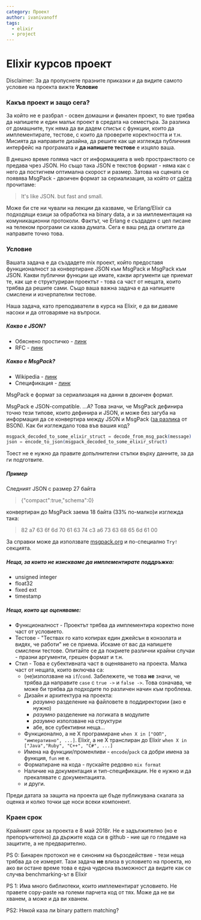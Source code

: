 ```yaml
---
category: Проект
author: ivanivanoff
tags:
  - elixir
  - project
---
```


# Elixir курсов проект

Disclaimer: За да пропуснете празните приказки и да видите самото условие на проекта  вижте **Условие**

### Какъв проект и защо сега?
За който не е разбрал - освен домашни и финален проект, то вие трябва да напишете и един малък проект в средата на семестъра. За разлика от домашните, тук няма да ви дадем списък с функции, които да имплементирате, тестове, с които да проверите коректността и т.н. Мисията да направите дизайна, да решите как ще изглежда публичния интерфейс на програмата и **да напишете тестове** е изцяло ваша.

В днешно време голяма част от информацията в web пространството се предава чрез JSON. Но също така JSON е текстов формат - няма как с него да постигнем оптимална скорост и размер. Затова на сцената се появява MsgPack - двоичен формат за сериализация, за който от [сайта](https://msgpack.org) прочитаме:
>It's like JSON. but fast and small.

Може би сте ни чували на лекции да казваме, че Erlang/Elixir са подходящи езици за обработка на binary data, а и за имплементация на комуникационни протоколи. Фактът, че Erlang е създаден с цел писане на телеком програми си казва думата. Сега e ваш ред да опитате да направите точно това.

### Условие

Вашата задача е да създадете mix проект, който предоставя функционалност за конвертиране JSON към MsgPack и MsgPack към JSON. Какви публични функции ще имате, какви аргументи ще приемат те, как ще е структуриран проектът - това са част от нещата, които трябва да решите сами. Също ваша важна задача е да напишете смислени и изчерпателни тестове.

Наша задача, като преподаватели в курса на Elixir, е да ви даваме насоки и да отговаряме на въпроси.

##### Какво е JSON?
 - Обяснено простичко - [линк](https://stackoverflow.com/a/383699)
 - RFC - [линк](https://tools.ietf.org/html/rfc7159)

##### Какво е MsgPack? 
 - Wikipedia - [линк](https://en.wikipedia.org/wiki/MessagePack)
 - Спецификация - [линк](https://github.com/msgpack/msgpack/blob/master/spec.md)
 
MsgPack е формат за сериализация на данни в двоичен формат.

MsgPack е JSON-compatible. ...A?
Това значи, че MsgPack дефинира точно тези типове, които дефинира и JSON, и може без загуба на информация да се конвертира между JSON и MsgPack ([за разлика](https://stackoverflow.com/a/6357042) от BSON). Как би изглеждало това във вашия код?
```elixir
msgpack_decoded_to_some_elixir_struct = decode_from_msg_pack(message)
json = encode_to_json(msgpack_decoded_to_some_elixir_struct)
```
Тоест не е нужно да правите допълнителни стъпки върху данните, за да ги подготвите.

##### Пример
Следният JSON с размер 27 байта
> {"compact":true,"schema":0}

конвертиран до MsgPack заема 18 байта (33% по-малко)и изглежда така:
> 82 a7 63 6f 6d 70 61 63 74 c3 a6 73 63 68 65 6d 61 00

За справки може да използвате [msgpack.org](https://msgpack.org/) и по-специално `Try!` секцията.

##### Неща, за които не изискваме да имплементирате поддръжка:
- unsigned integer
- float32
- fixed ext
- timestamp

##### Неща, които ще оценяваме:
- Функционалност - Проектът трябва да имплементира коректно поне част от условието.
- Тестове - "Тествах го като копирах един джейсън в конзолата и видях, че работи" не се приема. Искаме от вас да напишете смислени тестове. Опитайте се да покриете различни крайни случаи - празни аргументи, грешен формат и т.н.
- Стил - Това е субективната част в оценяването на проекта. Малка част от нещата, които включва са:
   - (не)използване на `if`/`cond`. Забележете, че това **не** значи, че трябва да направите `case` с `true ->` и `false ->`. Това означава, че може би трябва да подходите по различен начин към проблема.
   - Дизайн и архитектура на проекта:
     - *разумно* разделение на файловете в поддиректории (ако е нужно)  
     - *разумно* разделение на логиката в модулите
     - *разумно* използване на структури 
     - абе, все субективни неща...
   - Функционално, а не Х програмиране `when X in ["ООП", "императивно", ...]`. Elixir, а не X транслиран до Elixir `when X in ["Java","Ruby", "C++", "C#", ...]`
   - Имена на функции/променливи - `encode`/`pack` са добри имена за функция, `fun` не е.
   - Форматиране на кода - пускайте редовно `mix format`
   - Наличие на документация и тип-спецификации. Не е нужно и да прекалявате с документацията.
   - и други.

Преди датата за защита на проекта ще бъде публикувана скалата за оценка и колко точки ще носи всеки компонент.

### Краен срок
Крайният срок за проекта е 8 май 2018г. Не е задължително (но е препоръчително) да държите кода си в github - ние ще го гледаме на защитите, а не предварително.

PS 0: Бинарен протокол не е синоним на бързодействие - тези неща трябва да се измерят. Тази задача **не** влиза в условието на проекта, но ако ви остане време това е една чудесна възможност да видите как се случва benchmarking-ът в Elixir 

PS 1: Има много библиотеки, които имплементират условието. Не правете copy-paste на големи парчета код от тях. Може да не ви хванем, а може и да ви хванем.

PS2: Някой каза ли binary pattern matching?


